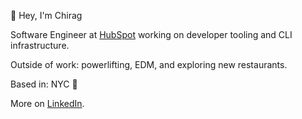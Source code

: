 <!--
**chiragchadha1/chiragchadha1** is a ✨ _special_ ✨ repository because its `README.md` (this file) appears on your GitHub profile.

Here are some ideas to get you started:

- 🔭 I’m currently working on ...
- 🌱 I’m currently learning ...
- 👯 I’m looking to collaborate on ...
- 🤔 I’m looking for help with ...
- 💬 Ask me about ...
- 📫 How to reach me: ...
- 😄 Pronouns: ...
- ⚡ Fun fact: ...
-->

👋 Hey, I'm Chirag

Software Engineer at [HubSpot](https://hubspot.com) working on developer tooling and CLI infrastructure.

Outside of work: powerlifting, EDM, and exploring new restaurants.

Based in: NYC 🗽

More on [LinkedIn](https://www.linkedin.com/in/chiragkchadha/).

